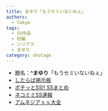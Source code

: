 ```yaml
---
title: まゆり「もうセミいないねぇ」
authors:
  - Takym
tags:
  - SS作品
  - 短編
  - シリアス
  - まゆり
category: shutage
---
```

- 題名：**^まゆり**「もうセミいないねぇ」
- [したらば掲示板](http://jbbs.shitaraba.net/bbs/read_archive.cgi/internet/14562/1453996135/)
- [ポチッとSS!! SSまとめ](http://potittoss.blog.jp/archives/1072375265.html)
- [ネコミミSS速報](http://ssblog614.blog.fc2.com/blog-entry-12184.html)
- [アムネジアｓｓ大全](http://amnesiataizen.blog.fc2.com/blog-entry-10604.html)
